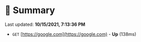 # 📖 Summary
Last updated: **10/15/2021, 7:13:36 PM**

- `GET` [https://google.com](https://google.com) - **Up** (138ms)
